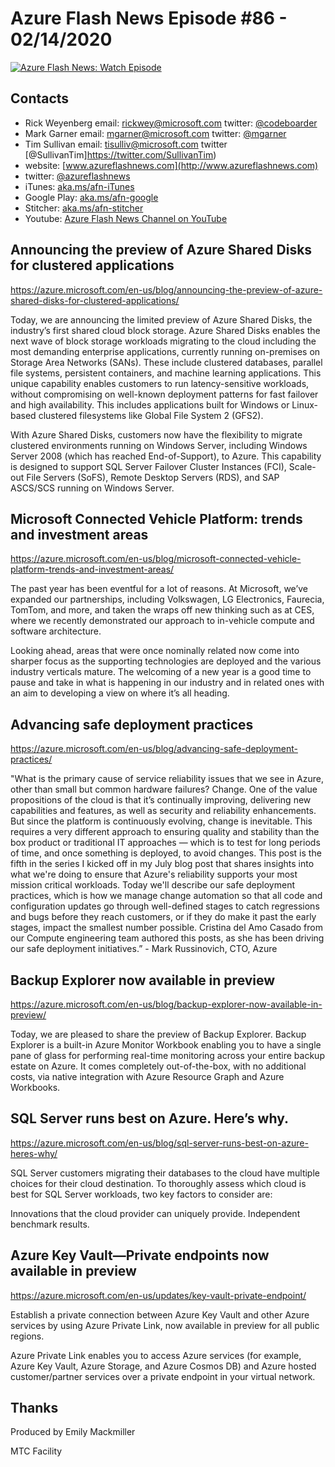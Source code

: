 # Azure Flash News Episode #86 - 02/14/2020

[![Azure Flash News: Watch Episode](https://img.youtube.com/vi/DxELXDHTo8o/0.jpg)](https://youtu.be/DxELXDHTo8o "Azure Flash News: Episode 86")


## Contacts
* Rick Weyenberg  email: rickwey@microsoft.com twitter: [@codeboarder](https://www.twitter.com/codeboarder)
* Mark Garner email: mgarner@microsoft.com twitter: [@mgarner](https://www.twitter.com/mgarner)
* Tim Sullivan email: tisulliv@microsoft.com twitter [@SullivanTim]https://twitter.com/SullivanTim)
* website: [www.azureflashnews.com](http://www.azureflashnews.com)
* twitter: [@azureflashnews](https://www.twitter.com/azureflashnews)
* iTunes: [aka.ms/afn-iTunes](https://aka.ms/afn-iTunes)
* Google Play: [aka.ms/afn-google](https://aka.ms/afn-google)
* Stitcher: [aka.ms/afn-stitcher](https://aka.ms/afn-stitcher)
* Youtube: [Azure Flash News Channel on YouTube](https://www.youtube.com/channel/UCV6U_D4q7OxQaf0rFfEb6fQ)

## Announcing the preview of Azure Shared Disks for clustered applications

https://azure.microsoft.com/en-us/blog/announcing-the-preview-of-azure-shared-disks-for-clustered-applications/

Today, we are announcing the limited preview of Azure Shared Disks, the industry’s first shared cloud block storage. Azure Shared Disks enables the next wave of block storage workloads migrating to the cloud including the most demanding enterprise applications, currently running on-premises on Storage Area Networks (SANs). These include clustered databases, parallel file systems, persistent containers, and machine learning applications. This unique capability enables customers to run latency-sensitive workloads, without compromising on well-known deployment patterns for fast failover and high availability. This includes applications built for Windows or Linux-based clustered filesystems like Global File System 2 (GFS2).

With Azure Shared Disks, customers now have the flexibility to migrate clustered environments running on Windows Server, including Windows Server 2008 (which has reached End-of-Support), to Azure. This capability is designed to support SQL Server Failover Cluster Instances (FCI), Scale-out File Servers (SoFS), Remote Desktop Servers (RDS), and SAP ASCS/SCS running on Windows Server.

## Microsoft Connected Vehicle Platform: trends and investment areas

https://azure.microsoft.com/en-us/blog/microsoft-connected-vehicle-platform-trends-and-investment-areas/

The past year has been eventful for a lot of reasons. At Microsoft, we’ve expanded our partnerships, including Volkswagen, LG Electronics, Faurecia, TomTom, and more, and taken the wraps off new thinking such as at CES, where we recently demonstrated our approach to in-vehicle compute and software architecture.

Looking ahead, areas that were once nominally related now come into sharper focus as the supporting technologies are deployed and the various industry verticals mature. The welcoming of a new year is a good time to pause and take in what is happening in our industry and in related ones with an aim to developing a view on where it’s all heading.

## Advancing safe deployment practices

https://azure.microsoft.com/en-us/blog/advancing-safe-deployment-practices/

"What is the primary cause of service reliability issues that we see in Azure, other than small but common hardware failures? Change. One of the value propositions of the cloud is that it’s continually improving, delivering new capabilities and features, as well as security and reliability enhancements. But since the platform is continuously evolving, change is inevitable. This requires a very different approach to ensuring quality and stability than the box product or traditional IT approaches — which is to test for long periods of time, and once something is deployed, to avoid changes. This post is the fifth in the series I kicked off in my July blog post that shares insights into what we're doing to ensure that Azure's reliability supports your most mission critical workloads. Today we'll describe our safe deployment practices, which is how we manage change automation so that all code and configuration updates go through well-defined stages to catch regressions and bugs before they reach customers, or if they do make it past the early stages, impact the smallest number possible. Cristina del Amo Casado from our Compute engineering team authored this posts, as she has been driving our safe deployment initiatives.” - Mark Russinovich, CTO, Azure

## Backup Explorer now available in preview

https://azure.microsoft.com/en-us/blog/backup-explorer-now-available-in-preview/

Today, we are pleased to share the preview of Backup Explorer. Backup Explorer is a built-in Azure Monitor Workbook enabling you to have a single pane of glass for performing real-time monitoring across your entire backup estate on Azure. It comes completely out-of-the-box, with no additional costs, via native integration with Azure Resource Graph and Azure Workbooks.

## SQL Server runs best on Azure. Here’s why.

https://azure.microsoft.com/en-us/blog/sql-server-runs-best-on-azure-heres-why/

SQL Server customers migrating their databases to the cloud have multiple choices for their cloud destination. To thoroughly assess which cloud is best for SQL Server workloads, two key factors to consider are:

Innovations that the cloud provider can uniquely provide.
Independent benchmark results.

## Azure Key Vault—Private endpoints now available in preview

https://azure.microsoft.com/en-us/updates/key-vault-private-endpoint/

Establish a private connection between Azure Key Vault and other Azure services by using Azure Private Link, now available in preview for all public regions.

Azure Private Link enables you to access Azure services (for example, Azure Key Vault, Azure Storage, and Azure Cosmos DB) and Azure hosted customer/partner services over a private endpoint in your virtual network.

## Thanks
Produced by Emily Mackmiller

MTC Facility
